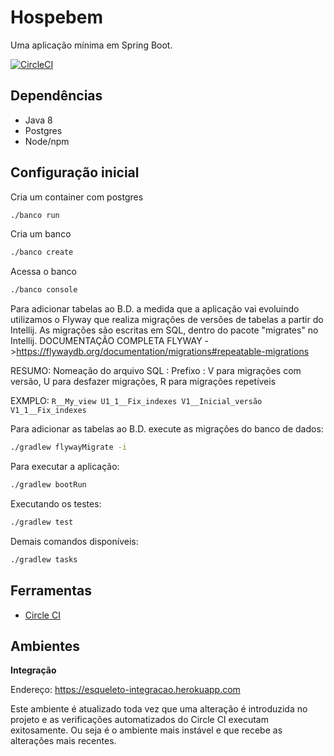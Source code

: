 # Hospebem

Uma aplicação mínima em Spring Boot.

[![CircleCI](https://circleci.com/gh/aceleradora-TW/esqueleto-ambulante/tree/master.svg?style=svg)](https://circleci.com/gh/aceleradora-TW/esqueleto-ambulante/tree/master)

## Dependências

- Java 8
- Postgres
- Node/npm


## Configuração inicial

Cria um container com postgres

```sh
./banco run
```

Cria um banco

```sh
./banco create
```

Acessa o banco

```sh
./banco console
```

Para adicionar tabelas ao B.D. a medida que a aplicação vai evoluindo utilizamos o Flyway que realiza migrações de versões de tabelas
a partir do Intellij. As migrações são escritas em SQL, dentro do pacote "migrates" no Intellij.
DOCUMENTAÇÃO COMPLETA FLYWAY ->https://flywaydb.org/documentation/migrations#repeatable-migrations

RESUMO:
Nomeação do arquivo SQL :
Prefixo : V para migrações com versão, U para desfazer migrações, R para migrações repetíveis

EXMPLO:
             ```R__My_view
                U1_1__Fix_indexes
                V1__Inicial_versão
                V1_1__Fix_indexes```
             
Para adicionar as tabelas ao B.D. execute as migrações do banco de dados:

```bash
./gradlew flywayMigrate -i
```

Para executar a aplicação:

```sh
./gradlew bootRun
```

Executando os testes:

```sh
./gradlew test
```

Demais comandos disponíveis:

```sh
./gradlew tasks
```


## Ferramentas

- [Circle CI](https://circleci.com/gh/aceleradora-TW/esqueleto-ambulante)


## Ambientes

__Integração__

Endereço: https://esqueleto-integracao.herokuapp.com

Este ambiente é atualizado toda vez que uma alteração é introduzida no projeto e as verificações automatizados do Circle CI executam
exitosamente. Ou seja é o ambiente mais instável e que recebe as alterações mais recentes.
